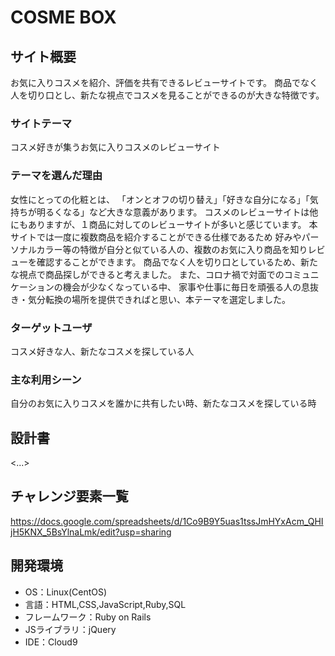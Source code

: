 # COSME BOX

## サイト概要
お気に入りコスメを紹介、評価を共有できるレビューサイトです。
商品でなく人を切り口とし、新たな視点でコスメを見ることができるのが大きな特徴です。

### サイトテーマ
コスメ好きが集うお気に入りコスメのレビューサイト

### テーマを選んだ理由
女性にとっての化粧とは、
「オンとオフの切り替え」「好きな自分になる」「気持ちが明るくなる」など大きな意義があります。
コスメのレビューサイトは他にもありますが、１商品に対してのレビューサイトが多いと感じています。
本サイトでは一度に複数商品を紹介することができる仕様であるため
好みやパーソナルカラー等の特徴が自分と似ている人の、複数のお気に入り商品を知りレビューを確認することができます。
商品でなく人を切り口としているため、新たな視点で商品探しができると考えました。
また、コロナ禍で対面でのコミュニケーションの機会が少なくなっている中、
家事や仕事に毎日を頑張る人の息抜き・気分転換の場所を提供できればと思い、本テーマを選定しました。

### ターゲットユーザ
コスメ好きな人、新たなコスメを探している人

### 主な利用シーン
自分のお気に入りコスメを誰かに共有したい時、新たなコスメを探している時

## 設計書
<...>

## チャレンジ要素一覧
<https://docs.google.com/spreadsheets/d/1Co9B9Y5uas1tssJmHYxAcm_QHIjH5KNX_5BsYlnaLmk/edit?usp=sharing>

## 開発環境
- OS：Linux(CentOS)
- 言語：HTML,CSS,JavaScript,Ruby,SQL
- フレームワーク：Ruby on Rails
- JSライブラリ：jQuery
- IDE：Cloud9

